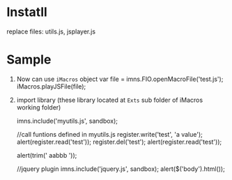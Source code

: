 Instatll
================
replace files: utils.js, jsplayer.js

Sample
================

1. Now can use `iMacros` object
    var file = imns.FIO.openMacroFile('test.js');
    iMacros.playJSFile(file);

2. import library (these library located at `Exts` sub folder of iMacros working folder)

    imns.include('myutils.js', sandbox);

    //call funtions defined in myutils.js
    register.write('test', 'a value');
    alert(register.read('test'));
    register.del('test');
    alert(register.read('test'));

    alert(trim(' aabbb '));

    //jquery plugin
    imns.include('jquery.js', sandbox);
    alert($('body').html());